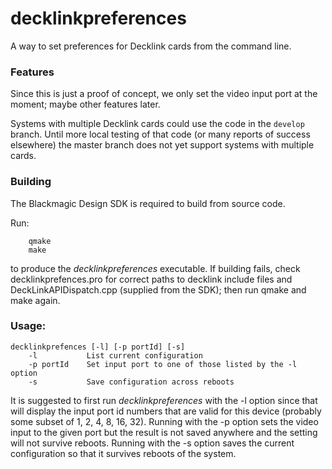 # decklinkpreferences

A way to set preferences for Decklink cards from the command line.

### Features
Since this is just a proof of concept, we only set the video input port at the moment; maybe other features later.

Systems with multiple Decklink cards could use the code in the `develop` branch. Until more local testing of that code (or many reports of success elsewhere) the master branch does not yet support systems with multiple cards.

### Building
The Blackmagic Design SDK is required to build from source code.

Run:
```
	qmake
	make
```
to produce the _decklinkpreferences_ executable.
If building fails, check decklinkprefences.pro for correct paths
to decklink include files and DeckLinkAPIDispatch.cpp (supplied from the SDK);
then run qmake and make again.

### Usage:

```
decklinkprefences [-l] [-p portId] [-s]
	-l           List current configuration
	-p portId    Set input port to one of those listed by the -l option
	-s           Save configuration across reboots
```

It is suggested to first run _decklinkpreferences_ with the -l option
since that will display the input port id numbers that are valid for this device
(probably some subset of 1, 2, 4, 8, 16, 32). Running with the -p option
sets the video input to the given port but the result is not saved anywhere
and the setting will not survive reboots. Running with the -s option saves
the current configuration so that it survives reboots of the system.

